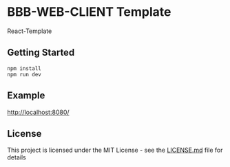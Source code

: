 # BBB-WEB-CLIENT Template
React-Template
## Getting Started
```
npm install
npm run dev
```
## Example

[http://localhost:8080/](http://localhost:8080)

## License

This project is licensed under the MIT License - see the [LICENSE.md](LICENSE.md) file for details

